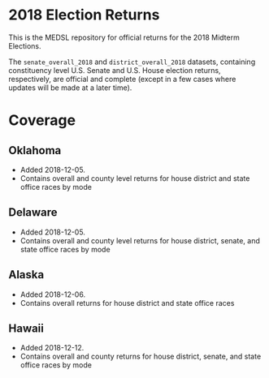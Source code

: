 # 2018 Election Returns

This is the MEDSL repository for official returns for the 2018 Midterm Elections.

The `senate_overall_2018` and `district_overall_2018` datasets, containing constituency level U.S. Senate and U.S. House election returns, respectively, are official and complete (except in a few cases where updates will be made at a later time).

# Coverage

## Oklahoma

* Added 2018-12-05.
* Contains overall and county level returns for house district and state office races by mode

## Delaware

* Added 2018-12-05.
* Contains overall and county level returns for house district, senate, and state office races by mode


## Alaska

* Added 2018-12-06.
* Contains overall returns for house district and state office races


## Hawaii

* Added 2018-12-12.
* Contains overall and county returns for house district, senate, and state office races by mode

